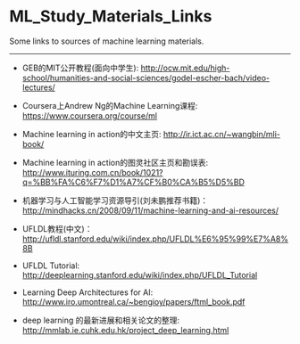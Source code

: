 ML_Study_Materials_Links
========================

Some links to sources of machine learning materials.


----------


+ GEB的MIT公开教程(面向中学生):  http://ocw.mit.edu/high-school/humanities-and-social-sciences/godel-escher-bach/video-lectures/

+ Coursera上Andrew Ng的Machine Learning课程:  https://www.coursera.org/course/ml

+ Machine learning in action的中文主页:  http://ir.ict.ac.cn/~wangbin/mli-book/

+ Machine learning in action的图灵社区主页和勘误表:  http://www.ituring.com.cn/book/1021?q=%BB%FA%C6%F7%D1%A7%CF%B0%CA%B5%D5%BD

+ 机器学习与人工智能学习资源导引(刘未鹏推荐书籍)：  http://mindhacks.cn/2008/09/11/machine-learning-and-ai-resources/

+ UFLDL教程(中文)： http://ufldl.stanford.edu/wiki/index.php/UFLDL%E6%95%99%E7%A8%8B

+ UFLDL Tutorial: http://deeplearning.stanford.edu/wiki/index.php/UFLDL_Tutorial

+ Learning Deep Architectures for AI: http://www.iro.umontreal.ca/~bengioy/papers/ftml_book.pdf

+ deep learning 的最新进展和相关论文的整理: http://mmlab.ie.cuhk.edu.hk/project_deep_learning.html
